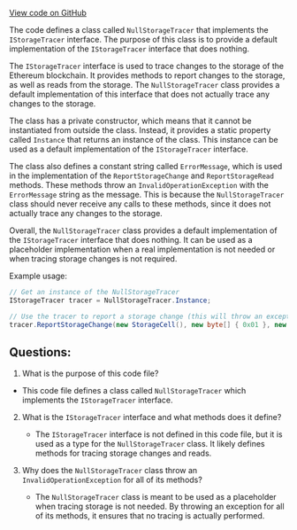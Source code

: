 [View code on GitHub](https://github.com/nethermindeth/nethermind/Nethermind.State/NullStorageTracer.cs)

The code defines a class called `NullStorageTracer` that implements the `IStorageTracer` interface. The purpose of this class is to provide a default implementation of the `IStorageTracer` interface that does nothing. 

The `IStorageTracer` interface is used to trace changes to the storage of the Ethereum blockchain. It provides methods to report changes to the storage, as well as reads from the storage. The `NullStorageTracer` class provides a default implementation of this interface that does not actually trace any changes to the storage. 

The class has a private constructor, which means that it cannot be instantiated from outside the class. Instead, it provides a static property called `Instance` that returns an instance of the class. This instance can be used as a default implementation of the `IStorageTracer` interface. 

The class also defines a constant string called `ErrorMessage`, which is used in the implementation of the `ReportStorageChange` and `ReportStorageRead` methods. These methods throw an `InvalidOperationException` with the `ErrorMessage` string as the message. This is because the `NullStorageTracer` class should never receive any calls to these methods, since it does not actually trace any changes to the storage. 

Overall, the `NullStorageTracer` class provides a default implementation of the `IStorageTracer` interface that does nothing. It can be used as a placeholder implementation when a real implementation is not needed or when tracing storage changes is not required. 

Example usage:

```csharp
// Get an instance of the NullStorageTracer
IStorageTracer tracer = NullStorageTracer.Instance;

// Use the tracer to report a storage change (this will throw an exception)
tracer.ReportStorageChange(new StorageCell(), new byte[] { 0x01 }, new byte[] { 0x02 });
```
## Questions: 
 1. What is the purpose of this code file?
   - This code file defines a class called `NullStorageTracer` which implements the `IStorageTracer` interface.

2. What is the `IStorageTracer` interface and what methods does it define?
   - The `IStorageTracer` interface is not defined in this code file, but it is used as a type for the `NullStorageTracer` class. It likely defines methods for tracing storage changes and reads.

3. Why does the `NullStorageTracer` class throw an `InvalidOperationException` for all of its methods?
   - The `NullStorageTracer` class is meant to be used as a placeholder when tracing storage is not needed. By throwing an exception for all of its methods, it ensures that no tracing is actually performed.